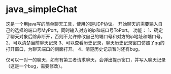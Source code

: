 # java_simpleChat
这是一个用java写的简单聊天工具，使用的是UDP协议。
开始聊天的需要输入自己的选择的端口号MyPort，同时输入对方的ip和端口号ToPort。
功能：
1、确定了聊天对象后除非断开，否则不允许修改自己的端口号和对方的ip地址和端口号。
2、可以清楚当前聊天记录
3、可以查看历史记录，聊天历史记录窗口仿照了qq的打开窗口，为聊天端口的侧面打开。
4、清楚历史记录暂时还有bug。

仅可以一对一的聊天，如有有第三者请求聊天，会弹出提示窗口，并写入聊天记录（这是一个bug，需要修改）。
